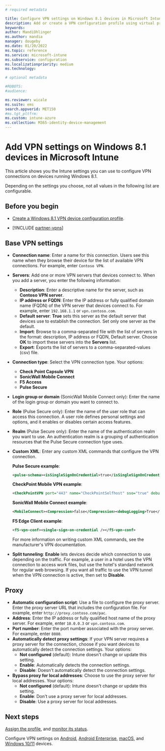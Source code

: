 ```yaml
---
# required metadata

title: Configure VPN settings on Windows 8.1 devices in Microsoft Intune
description: Add or create a VPN configuration profile using virtual private network (VPN) configuration settings, including the connection details, and the proxy settings to include IP or FQDN address, and TCP port in Microsoft Intune on devices running Windows 8.1.
keywords:
author: MandiOhlinger
ms.author: mandia
manager: dougeby
ms.date: 01/20/2022
ms.topic: reference
ms.service: microsoft-intune
ms.subservice: configuration
ms.localizationpriority: medium
ms.technology:

# optional metadata

#ROBOTS:
#audience:

ms.reviewer: wicale
ms.suite: ems
search.appverid: MET150
#ms.tgt_pltfrm:
ms.custom: intune-azure
ms.collection: M365-identity-device-management
---
```


# Add VPN settings on Windows 8.1 devices in Microsoft Intune

This article shows you the Intune settings you can use to configure VPN connections on devices running Windows 8.1.

Depending on the settings you choose, not all values in the following list are configurable.

## Before you begin

- [Create a Windows 8.1 VPN device configuration profile](vpn-settings-configure.md).

- [!INCLUDE [partner-vpns](../includes/partner-vpns.md)]

## Base VPN settings

- **Connection name**: Enter a name for this connection. Users see this name when they browse their device for the list of available VPN connections. For example, enter `Contoso VPN`.
- **Servers**: Add one or more VPN servers that devices connect to. When you add a server, you enter the following information:
  - **Description**: Enter a descriptive name for the server, such as **Contoso VPN server**.
  - **IP address or FQDN**: Enter the IP address or fully qualified domain name (FQDN) of the VPN server that devices connect to. For example, enter `192.168.1.1` or `vpn.contoso.com`.
  - **Default server**: **True** sets this server as the default server that devices use to establish the connection. Set only one server as the default.
  - **Import**: Browse to a comma-separated file with the list of servers in the format: description, IP address or FQDN, Default server. Choose **OK** to import these servers into the **Servers** list.
  - **Export**: Exports the list of servers to a comma-separated-values (csv) file.

- **Connection type**: Select the VPN connection type. Your options:
  - **Check Point Capsule VPN**
  - **SonicWall Mobile Connect**
  - **F5 Access**
  - **Pulse Secure**

<!--- **Fingerprint** (Check Point Capsule VPN only): Specify a string (for example, "Contoso Fingerprint Code") that will be used to verify that the VPN server can be trusted. A fingerprint can be sent to the client so it knows to trust any server that presents the same fingerprint when connecting. If the device doesn't already have the fingerprint, it will prompt the user to trust the VPN server that they are connecting to while showing the fingerprint. (The user manually verifies the fingerprint and chooses **trust** to connect.) --->

- **Login group or domain** (SonicWall Mobile Connect only): Enter the name of the login group or domain you want to connect to.

- **Role** (Pulse Secure only): Enter the name of the user role that can access this connection. A user role defines personal settings and options, and it enables or disables certain access features.

- **Realm** (Pulse Secure only): Enter the name of the authentication realm you want to use. An authentication realm is a grouping of authentication resources that the Pulse Secure connection type uses.

- **Custom XML**: Enter any custom XML commands that configure the VPN connection.

  **Pulse Secure example**:

  ```xml
  <pulse-schema><isSingleSignOnCredential>true</isSingleSignOnCredential></pulse-schema>
  ```

  **CheckPoint Mobile VPN example**:

  ```xml
  <CheckPointVPN port="443" name="CheckPointSelfhost" sso="true" debug="3" />
  ```

  **SonicWall Mobile Connect example**:

  ```xml
  <MobileConnect><Compression>false</Compression><debugLogging>True</debugLogging><packetCapture>False</packetCapture></MobileConnect>
  ```

  **F5 Edge Client example**:

  ```xml
  <f5-vpn-conf><single-sign-on-credential /></f5-vpn-conf>
  ```

  For more information on writing custom XML commands, see the manufacturer's VPN documentation.

- **Split tunneling**: **Enable** lets devices decide which connection to use depending on the traffic. For example, a user in a hotel uses the VPN connection to access work files, but use the hotel's standard network for regular web browsing. If you want all traffic to use the VPN tunnel when the VPN connection is active, then set to **Disable**.

## Proxy

- **Automatic configuration script**: Use a file to configure the proxy server. Enter the proxy server URL that includes the configuration file. For example, enter `http://proxy.contoso.com/pac`.
- **Address**: Enter the IP address or fully qualified host name of the proxy server. For example, enter `10.0.0.3` or `vpn.contoso.com`.
- **Port number**: Enter the port number associated with the proxy server. For example, enter `8080`.
- **Automatically detect proxy settings**: If your VPN server requires a proxy server for the connection, choose if you want devices to automatically detect the connection settings. Your options:
  - **Not configured** (default): Intune doesn't change or update this setting.
  - **Enable**: Automatically detects the connection settings.
  - **Disable**: Doesn't automatically detect the connection settings.
- **Bypass proxy for local addresses**: Choose to use the proxy server for local addresses. Your options:
  - **Not configured** (default): Intune doesn't change or update this setting.
  - **Enable**: Don't use a proxy server for local addresses.
  - **Disable**: Use a proxy server for local addresses.

## Next steps

[Assign the profile](device-profile-assign.md), and [monitor its status](device-profile-monitor.md).

Configure VPN settings on [Android](vpn-settings-android.md), [Android Enterprise](vpn-settings-android-enterprise.md), [macOS](vpn-settings-macos.md), and [Windows 10/11](vpn-settings-windows-10.md) devices.
